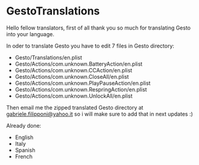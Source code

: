 # GestoTranslations

Hello fellow translators,
first of all thank you so much for translating Gesto into your language.

In oder to translate Gesto you have to edit 7 files in Gesto directory:

<ul>
  <li>Gesto/Translations/en.plist</li>
  <li>Gesto/Actions/com.unknown.BatteryAction/en.plist</li>
  <li>Gesto/Actions/com.unknown.CCAction/en.plist</li>
  <li>Gesto/Actions/com.unknown.CloseAll/en.plist</li>
  <li>Gesto/Actions/com.unknown.PlayPauseAction/en.plist</li>
  <li>Gesto/Actions/com.unknown.RespringAction/en.plist</li>
  <li>Gesto/Actions/com.unknown.UnlockAll/en.plist</li>
</ul>

Then email me the zipped translated Gesto directory at gabriele.filipponi@yahoo.it so i will make sure to add that in next updates :)

Already done:

<ul>
  <li>English</li>
  <li>Italy</li>
  <li>Spanish</li>
  <li>French</li>
</ul>
